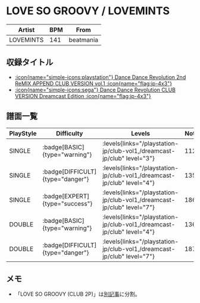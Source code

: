 # LOVE SO GROOVY / LOVEMINTS

|Artist|BPM|From|
|------|---|----|
|LOVEMINTS|141|beatmania|

## 収録タイトル

- [:icon{name="simple-icons:playstation"} Dance Dance Revolution 2nd ReMIX APPEND CLUB VERSION vol.1 :icon{name="flag:jp-4x3"}](/playstation-jp/club-vol1)
- [:icon{name="simple-icons:sega"} Dance Dance Revolution CLUB VERSION Dreamcast Edition :icon{name="flag:jp-4x3"}](/dreamcast-jp/club)

## 譜面一覧

|PlayStyle|Difficulty|Levels|Notes|Movie|
|---------|----------|------|-----|-----|
|SINGLE| :badge[BASIC]{type="warning"}| :levels{links="/playstation-jp/club-vol1,/dreamcast-jp/club" level="3"}|112/0||
|SINGLE| :badge[DIFFICULT]{type="danger"}| :levels{links="/playstation-jp/club-vol1,/dreamcast-jp/club" level="4"}|135/0||
|SINGLE| :badge[EXPERT]{type="success"}| :levels{links="/playstation-jp/club-vol1,/dreamcast-jp/club" level="7"}|186/0||
|DOUBLE| :badge[BASIC]{type="warning"}| :levels{links="/playstation-jp/club-vol1,/dreamcast-jp/club" level="4"}|136/0||
|DOUBLE| :badge[DIFFICULT]{type="danger"}| :levels{links="/playstation-jp/club-vol1,/dreamcast-jp/club" level="7"}|187/0||

## メモ

- 「LOVE SO GROOVY (CLUB 2P)」は[別記事](/playstation-jp/club-vol2/love-so-groovy-2p)に分割。
